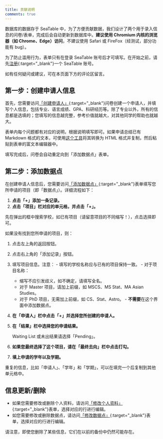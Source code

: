 ```yaml
---
title: 贡献说明
comments: true
---
```


数据库的数据存于 SeaTable 中，为了方便贡献数据，我们设计了两个用于录入信息的问卷/表单，完成后会自动更新到数据库中。**建议使用 Chromium 内核的浏览器（如 Chrome、Edge）访问**，不建议使用 Safari 或 FireFox（经测试，部分功能有 bug）。

为了防止滥用行为，表单只有在登录 SeaTable 账号后才可填写。在开始之前，请先[注册](https://cloud.seatable.io/accounts/login/){:target="_blank"}一个 SeaTable 账号。

如有任何疑问或建议，可在本页面下方的评论区留言。

## 第一步：创建申请人信息

首先，您需要访问[「创建申请人」](https://cloud.seatable.io/dtable/forms/b0691605-791c-4504-b07e-6f3c89b4165e/){:target="_blank"}问卷创建一个申请人，并填写个人信息，包括专业、语言成绩、GPA、科研经历等。除了专业以外，所有的信息都是选填的；您填写的信息越完整，参考价值就越大，对其他同学的帮助也就越大。

表单内每个问题都有对应的说明，根据说明填写即可。如果申请总结已有 Markdown 格式的文本，可使用[这个工具](https://liang2kl.github.io/markdown-render/)将其转换为 HTML 格式并复制，然后粘贴到表单的富文本编辑器中。

填写完成后，问卷会自动重定向到「添加数据点」表单。

## 第二步：添加数据点

在创建申请人信息后，您需要访问[「添加数据点」](https://cloud.seatable.io/dtable/collection-tables/2695773c-aa8e-4f14-a95f-e6acd9cf010d/){:target="_blank"}表单填写您所申请的项目（即「数据点」）。详细流程如下：

1. **点击「+」添加一条记录。**
2. **点击「项目」栏对应的单元格，并点击「+」。**

  先在弹出的框中搜索学校，如已有项目（请留意项目的不同缩写！），点击选择即可。

  如果没有找到您所申请的项目，则：

  1. 点击左上角的返回按钮。
  2. 点击右上角的「添加记录」按钮。
  3. 填写项目信息。注意：
    - 填写的学校名称应与已有的项目保持一致。
    - 对于项目名称：
      - 缩写不应引发歧义，如不确定，请填写全名。
      - 对于 Master 项目，请加上前缀，如 MSCS、MS Stat、MA Asian Studies。
      - 对于 PhD 项目，无需加上前缀，如 CS、Stat、Astro。
    - **不需要**在这个界面中添加数据点。

3. **在「申请人」栏中点击「+」并选择您所创建的申请人。**
4. **在「结果」栏中选择您的申请结果。**
   
   Waiting List 或未出结果请选择「Pending」。

5. **如果您最终选择了这个项目，请在「最终去向」栏中点击打勾。**
6. **填上申请的学年以及学期。**

重复的信息，比如「申请人」、「学年」和「学期」，可以在填完一个后复制到其他单元格中。

## 信息更新/删除

- 如果您需要修改或删除个人资料，请访问[「修改个人资料」](https://cloud.seatable.io/dtable/collection-tables/304f1ac0-eb9c-4e91-8794-72e98bbbb383/){:target="_blank"}表单，选择对应的行进行编辑。
- 如您需要修改或删除数据点，请访问[「修改数据点」](https://cloud.seatable.io/dtable/collection-tables/2695773c-aa8e-4f14-a95f-e6acd9cf010d/){:target="_blank"}表单，选择对应的行进行编辑。

请注意，即使您删除了某些信息，它们在以前的备份中仍然可能存在。
